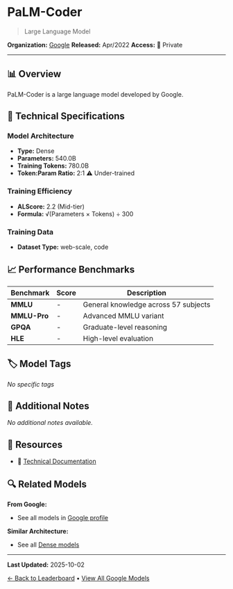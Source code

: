 # PaLM-Coder

> Large Language Model

**Organization:** [Google](../../labs/google.md)
**Released:** Apr/2022
**Access:** 🔴 Private

---

## 📊 Overview

PaLM-Coder is a large language model developed by Google.

## 🔧 Technical Specifications

### Model Architecture
- **Type:** Dense
- **Parameters:** 540.0B
- **Training Tokens:** 780.0B
- **Token:Param Ratio:** 2:1 ⚠️ Under-trained

### Training Efficiency
- **ALScore:** 2.2 (Mid-tier)
- **Formula:** √(Parameters × Tokens) ÷ 300

### Training Data
- **Dataset Type:** web-scale, code

## 📈 Performance Benchmarks

| Benchmark | Score | Description |
|-----------|-------|-------------|
| **MMLU** | - | General knowledge across 57 subjects |
| **MMLU-Pro** | - | Advanced MMLU variant |
| **GPQA** | - | Graduate-level reasoning |
| **HLE** | - | High-level evaluation |

## 🏷️ Model Tags

_No specific tags_

## 📝 Additional Notes

_No additional notes available._

## 🔗 Resources

- 📄 [Technical Documentation](https://storage.googleapis.com/pathways-language-model/PaLM-paper.pdf)

## 🔍 Related Models

**From Google:**
- See all models in [Google profile](../../labs/google.md)

**Similar Architecture:**
- See all [Dense models](../../architectures/dense.md)

---

**Last Updated:** 2025-10-02

[← Back to Leaderboard](../../README.md) • [View All Google Models](../../labs/google.md)
